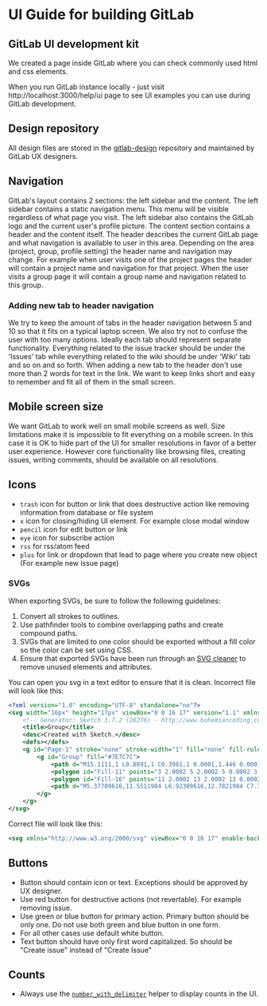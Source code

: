 # UI Guide for building GitLab

## GitLab UI development kit

We created a page inside GitLab where you can check commonly used html and css elements.

When you run GitLab instance locally - just visit http://localhost:3000/help/ui page to see UI examples
you can use during GitLab development.

## Design repository

All design files are stored in the [gitlab-design](https://gitlab.com/gitlab-org/gitlab-design)
repository and maintained by GitLab UX designers.

## Navigation

GitLab's layout contains 2 sections: the left sidebar and the content. The left sidebar contains a static navigation menu.
This menu will be visible regardless of what page you visit. The left sidebar also contains the GitLab logo
and the current user's profile picture. The content section contains a header and the content itself.
The header describes the current GitLab page and what navigation is
available to user in this area. Depending on the area (project, group, profile setting) the header name and navigation may change. For example when user visits one of the
project pages the header will contain a project name and navigation for that project. When the user visits a group page it will contain a group name and navigation related to this group.

### Adding new tab to header navigation

We try to keep the amount of tabs in the header navigation between 5 and 10 so that it fits on a typical laptop screen. We also try not to confuse the user with too many options. Ideally each
tab should represent separate functionality. Everything related to the issue
tracker should be under the 'Issues' tab while everything related to the wiki should
be under 'Wiki' tab and so on and so forth.
When adding a new tab to the header don't use more than 2 words for text in the link.
We want to keep links short and easy to remember and fit all of them in the small screen.

## Mobile screen size

We want GitLab to work well on small mobile screens as well. Size limitations make it is impossible to fit everything on a mobile screen. In this case it is OK to hide
part of the UI for smaller resolutions in favor of a better user experience.
However core functionality like browsing files, creating issues, writing comments, should
be available on all resolutions.

## Icons

* `trash` icon for button or link that does destructive action like removing
information from database or file system
* `x` icon for closing/hiding UI element. For example close modal window
* `pencil` icon for edit button or link
* `eye` icon for subscribe action
* `rss` for rss/atom feed
* `plus` for link or dropdown that lead to page where you create new object (For example new issue page)

### SVGs

When exporting SVGs, be sure to follow the following guidelines:

1. Convert all strokes to outlines.
2. Use pathfinder tools to combine overlapping paths and create compound paths.
3. SVGs that are limited to one color should be exported without a fill color so the color can be set using CSS.
4. Ensure that exported SVGs have been run through an [SVG cleaner](https://github.com/RazrFalcon/SVGCleaner) to remove unused elements and attributes.

You can open you svg in a text editor to ensure that it is clean. 
Incorrect file will look like this:

```xml
<?xml version="1.0" encoding="UTF-8" standalone="no"?>
<svg width="16px" height="17px" viewBox="0 0 16 17" version="1.1" xmlns="http://www.w3.org/2000/svg" xmlns:xlink="http://www.w3.org/1999/xlink">
    <!-- Generator: Sketch 3.7.2 (28276) - http://www.bohemiancoding.com/sketch -->
    <title>Group</title>
    <desc>Created with Sketch.</desc>
    <defs></defs>
    <g id="Page-1" stroke="none" stroke-width="1" fill="none" fill-rule="evenodd">
        <g id="Group" fill="#7E7C7C">
            <path d="M15.1111,1 L0.8891,1 C0.3981,1 0.0001,1.446 0.0001,1.996 L0.0001,15.945 C0.0001,16.495 0.3981,16.941 0.8891,16.941 L15.1111,16.941 C15.6021,16.941 16.0001,16.495 16.0001,15.945 L16.0001,1.996 C16.0001,1.446 15.6021,1 15.1111,1 L15.1111,1 L15.1111,1 Z M14.0001,6.0002 L14.0001,14.949 L2.0001,14.949 L2.0001,6.0002 L14.0001,6.0002 Z M14.0001,4.0002 L14.0001,2.993 L2.0001,2.993 L2.0001,4.0002 L14.0001,4.0002 Z" id="Combined-Shape"></path>
            <polygon id="Fill-11" points="3 2.0002 5 2.0002 5 0.0002 3 0.0002"></polygon>
            <polygon id="Fill-16" points="11 2.0002 13 2.0002 13 0.0002 11 0.0002"></polygon>
            <path d="M5.37709616,11.5511984 L6.92309616,12.7821984 C7.35112915,13.123019 7.97359761,13.0565604 8.32002627,12.6330535 L10.7740263,9.63305349 C11.1237073,9.20557058 11.0606364,8.57555475 10.6331535,8.22587373 C10.2056706,7.87619272 9.57565475,7.93926361 9.22597373,8.36674651 L6.77197373,11.3667465 L8.16890384,11.2176016 L6.62290384,9.98660159 C6.19085236,9.6425813 5.56172188,9.71394467 5.21770159,10.1459962 C4.8736813,10.5780476 4.94504467,11.2071781 5.37709616,11.5511984 L5.37709616,11.5511984 Z" id="Stroke-21"></path>
        </g>
    </g>
</svg>
```

Correct file will look like this:

```xml
<svg xmlns="http://www.w3.org/2000/svg" viewBox="0 0 16 17" enable-background="new 0 0 16 17"><path d="m15.1 1h-2.1v-1h-2v1h-6v-1h-2v1h-2.1c-.5 0-.9.5-.9 1v14c0 .6.4 1 .9 1h14.2c.5 0 .9-.4.9-1v-14c0-.5-.4-1-.9-1m-1.1 14h-12v-9h12v9m0-11h-12v-1h12v1"/><path d="m5.4 11.6l1.5 1.2c.4.3 1.1.3 1.4-.1l2.5-3c.3-.4.3-1.1-.1-1.4-.5-.4-1.1-.3-1.5.1l-1.8 2.2-.8-.6c-.4-.3-1.1-.3-1.4.2-.3.4-.3 1 .2 1.4"/></svg>
```


## Buttons

* Button should contain icon or text. Exceptions should be approved by UX designer.
* Use red button for destructive actions (not revertable). For example removing issue.
* Use green or blue button for primary action. Primary button should be only one.
Do not use both green and blue button in one form.
* For all other cases use default white button.
* Text button should have only first word capitalized. So should be "Create issue" instead of "Create Issue"

## Counts

* Always use the [`number_with_delimiter`][number_with_delimiter] helper to
  display counts in the UI.

[number_with_delimiter]: http://api.rubyonrails.org/classes/ActionView/Helpers/NumberHelper.html#method-i-number_with_delimiter
